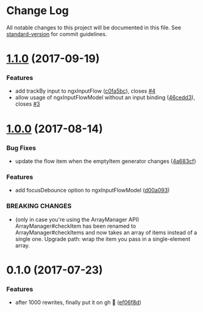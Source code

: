 # Change Log

All notable changes to this project will be documented in this file. See [standard-version](https://github.com/conventional-changelog/standard-version) for commit guidelines.

<a name="1.1.0"></a>
# [1.1.0](https://github.com/jeysal/ngx-input-flow/compare/1.0.0...1.1.0) (2017-09-19)


### Features

* add trackBy input to ngxInputFlow ([c0fa5bc](https://github.com/jeysal/ngx-input-flow/commit/c0fa5bc)), closes [#4](https://github.com/jeysal/ngx-input-flow/issues/4)
* allow usage of ngxInputFlowModel without an input binding ([46cedd3](https://github.com/jeysal/ngx-input-flow/commit/46cedd3)), closes [#3](https://github.com/jeysal/ngx-input-flow/issues/3)



<a name="1.0.0"></a>
# [1.0.0](https://github.com/jeysal/ngx-input-flow/compare/0.1.0...1.0.0) (2017-08-14)


### Bug Fixes

* update the flow item when the emptyItem generator changes ([4a683cf](https://github.com/jeysal/ngx-input-flow/commit/4a683cf))


### Features

* add focusDebounce option to ngxInputFlowModel ([d00a093](https://github.com/jeysal/ngx-input-flow/commit/d00a093))


### BREAKING CHANGES

* (only in case you're using the ArrayManager API)
ArrayManager#checkItem has been renamed to
ArrayManager#checkItems and now takes an array of items
instead of a single one.
Upgrade path: wrap the item you pass in a single-element array.



<a name="0.1.0"></a>
# 0.1.0 (2017-07-23)


### Features

* after 1000 rewrites, finally put it on gh 🎉 ([ef06f8d](https://github.com/jeysal/ngx-input-flow/commit/ef06f8d))
